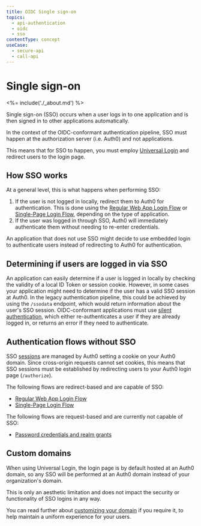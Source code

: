 ```yaml
---
title: OIDC Single sign-on
topics:
  - api-authentication
  - oidc
  - sso
contentType: concept
useCase:
  - secure-api
  - call-api
---
```


# Single sign-on

<%= include('./_about.md') %>

Single sign-on (SSO) occurs when a user logs in to one application and is then signed in to other applications automatically.

In the context of the OIDC-conformant authentication pipeline, SSO must happen at the authorization server (i.e. Auth0) and not applications.

This means that for SSO to happen, you must employ [Universal Login](/hosted-pages/login) and redirect users to the login page.

## How SSO works

At a general level, this is what happens when performing SSO:

1. If the user is not logged in locally, redirect them to Auth0 for authentication. This is done using the [Regular Web App Login Flow](/flows/concepts/regular-web-app-login-flow) or [Single-Page Login Flow](/flows/concepts/single-page-login-flow), depending on the type of application.
2. If the user was logged in through SSO, Auth0 will immediately authenticate them without needing to re-enter credentials.

An application that does not use SSO might decide to use embedded login to authenticate users instead of redirecting to Auth0 for authentication.

## Determining if users are logged in via SSO

An application can easily determine if a user is logged in locally by checking the validity of a local ID Token or session cookie.
However, in some cases your application might need to determine if the user has a valid SSO session at Auth0.
In the legacy authentication pipeline, this could be achieved by using the `/ssodata` endpoint, which would return information about the user's SSO session.
OIDC-conformant applications must use [silent authentication](/api-auth/tutorials/silent-authentication), which either re-authenticates a user if they are already logged in, or returns an error if they need to authenticate.

## Authentication flows without SSO

SSO [sessions](/sessions) are managed by Auth0 setting a cookie on your Auth0 domain.
Since cross-origin requests cannot set cookies, this means that SSO sessions must be established by redirecting users to your Auth0 login page (`/authorize`).

The following flows are redirect-based and are capable of SSO:

* [Regular Web App Login Flow](/flows/concepts/regular-web-app-login-flow)
* [Single-Page Login Flow](/flows/concepts/single-page-login-flow)

The following flows are request-based and are currently not capable of SSO:

* [Password credentials and realm grants](/api-auth/grant/password)

## Custom domains

When using Universal Login, the login page is by default hosted at an Auth0 domain, so any SSO will be performed at an Auth0 domain instead of your organization's domain.

This is only an aesthetic limitation and does not impact the security or functionality of SSO logins in any way.

You can read further about [customizing your domain](/custom-domains) if you require it, to help maintain a uniform experience for your users.

